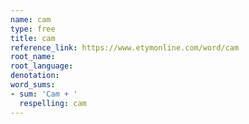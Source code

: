 ```yaml
---
name: cam
type: free
title: cam
reference_link: https://www.etymonline.com/word/cam
root_name: 
root_language: 
denotation: 
word_sums:
- sum: 'Cam + '
  respelling: cam
---
```

